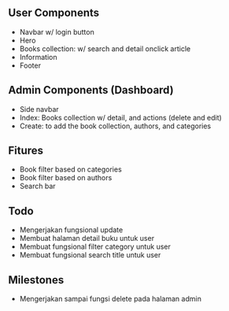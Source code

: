 ## User Components

-   Navbar w/ login button
-   Hero
-   Books collection: w/ search and detail onclick article
-   Information
-   Footer

## Admin Components (Dashboard)

-   Side navbar
-   Index: Books collection w/ detail, and actions (delete and edit)
-   Create: to add the book collection, authors, and categories

## Fitures

-   Book filter based on categories
-   Book filter based on authors
-   Search bar

## Todo

-   Mengerjakan fungsional update
-   Membuat halaman detail buku untuk user
-   Membuat fungsional filter category untuk user
-   Membuat fungsional search title untuk user

## Milestones

-   Mengerjakan sampai fungsi delete pada halaman admin
